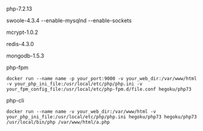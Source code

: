 php-7.2.13

swoole-4.3.4 --enable-mysqlnd --enable-sockets

mcrypt-1.0.2

redis-4.3.0

mongodb-1.5.3

php-fpm

```
docker run --name name -p your_port:9000 -v your_web_dir:/var/www/html -v your_php_ini_file:/usr/local/etc/php/php.ini -v your_fpm_config_file:/usr/local/etc/php-fpm.d/file.conf hegoku/php73
```

php-cli

```
docker run --name name -v your_web_dir:/var/www/html -v your_php_ini_file:/usr/local/etc/php/php.ini hegoku/php73 hegoku/php73 /usr/local/bin/php /var/www/html/a.php
```
